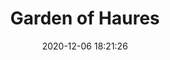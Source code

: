 ---
id_post: 2
title: "Garden of Haures"
slug: 'garden-of-haures'
date: 2020-12-06 18:21:26
description: 'Put your description here.'
image: 'https://i.postimg.cc/TYn50XPx/IMG-20201114-150647.jpg'
categories: abstrak
artist: 'Mahaputera'
facebook: 'taufardh'
instagram: 'taufardh'
twitter: 'taufardh'
---